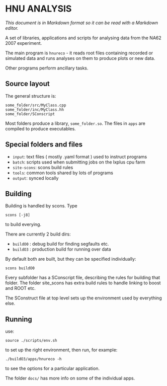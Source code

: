 HNU ANALYSIS
============

_This document is in Markdown format so it can be read with a Markdown editor._

A set of libraries, applications and scripts for analysing data from
the NA62 2007 experiment.

The main program is `hnureco` - it reads root files containing recorded 
or simulated data and runs analyses on them to produce plots or new
data.

Other programs perform ancillary tasks.

Source layout
-------------
The general structure is:

    some_folder/src/MyClass.cpp
    some_folder/inc/MyClass.hh
    some_folder/SConscript

Most folders produce a library, `some_folder.so`. The files in `apps`
are compiled to produce executables.

Special folders and files
---------------
- `input`: text files ( mostly .yaml format ) used to instruct programs
- `batch`: scripts used when submitting jobs on the lxplus cpu farm
- `site-scons`: scons build rules
- `tools`: common tools shared by lots of programs
- `output`: synced locally

Building
--------

Building is handled by scons. Type

    scons [-j8]

to build everying.

There are currently 2 build dirs:

* `buildO0` : debug build for finding segfaults etc.
* `buildO3` : production build for running over data

By default both are built, but they can be specified individually:

    scons buildO0

Every subfolder has a SConscript file, describing the rules for building
that folder. The folder site_scons has extra build rules to handle 
linking to boost and ROOT etc.

The SConstruct file at top level sets up the environment used by
everything else.

Running
-------

use:

    source ./scripts/env.sh

to set up the right environment, then run, for example:

    ./buildO3/apps/hnureco -h

to see the options for a particular application.

The folder `docs/` has more info on some of the individual apps.
